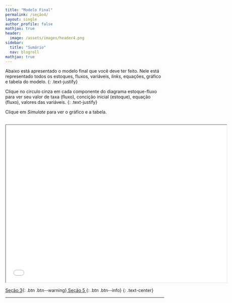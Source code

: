 ```yaml
---
title: "Modelo Final"
permalink: /seção4/
layout: single
author_profile: false
mathjax: true
header:
  image: /assets/images/header4.png
sidebar:
  title: "Sumário"
  nav: blogroll
mathjax: true
---
```


Abaixo está apresentado o modelo final que você deve ter feito. Nele está representado todos os estoques, fluxos, variáveis, _links_, 
equações, gráfico e tabela do modelo.
{: .text-justify}

Clique no circulo cinza em cada componente do diagrama estoque-fluxo para ver seu valor de taxa (fluxo), concição inicial (estoque), equação (fluxo), valores das variáveis.
{: .text-justify}

Clique em _Simulate_ para ver o gráfico e a tabela.


<p style="text-align: center;"> <iframe width="700" height="500" src="//InsightMaker.com/insight/198148/embed?topBar=1&sideBar=1&zoom=1" 
title="Embedded Insight"></iframe></p>

[<i class="fas fa-arrow-alt-circle-left"></i> Seção 3](https://milenalauschner.github.io/MM/seção3/){:
.btn .btn--warning}[ Seção 5 <i class="fas fa-arrow-alt-circle-right"></i>](https://milenalauschner.github.io/MM/seção5/){:
.btn .btn--info}
{: .text-center}
________________________________________________________________________________________________________________________________________________________________________________________________
